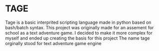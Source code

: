 # TAGE
Tage is a basic interprited scripting language made in python based on bash/batch syntax.
This project was originally made for an assement for school as a text adventure game. I decided to make it more complex for myself and ended up creating the basis for this project
The name tage orginally stood for text adventure game engine
